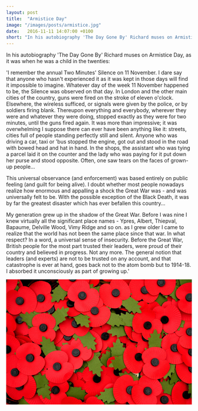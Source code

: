 ```yaml
---
layout: post
title:  "Armistice Day"
image: "/images/posts/armistice.jpg"
date:   2016-11-11 14:07:00 +0100
short: "In his autobiography 'The Day Gone By' Richard muses on Armistice Day"
---
```


In his autobiography 'The Day Gone By' Richard muses on Armistice Day, as it was when he was a child in the twenties:

'I remember the annual Two Minutes' Silence on 11 November. I dare say that anyone who hasn't experienced it as it was kept in those days will find it impossible to imagine. Whatever day of the week 11 November happened to be, the Silence was observed on that day. In London and the other main cities of the country, guns were fired on the stroke of eleven o'clock. Elsewhere, the wireless sufficed, or signals were given by the police, or by soldiers firing blank. Thereupon everything and everybody, wherever they were and whatever they were doing, stopped exactly as they were for two minutes, until the guns fired again. It was more than impressive; it was overwhelming I suppose there can ever have been anything like it: streets, cities full of people standing perfectly still and silent. Anyone who was driving a car, taxi or 'bus stopped the engine, got out and stood in the road with bowed head and hat in hand. In the shops, the assistant who was tying a parcel laid it on the counter and the lady who was paying for it put down her purse and stood opposite. Often, one saw tears on the faces of grown-up people...

This universal observance (and enforcement) was based entirely on public feeling (and guilt for being alive). I doubt whether most people nowadays realize how enormous and appalling a shock the Great War was - and was universally felt to be. With the possible exception of the Black Death, it was by far the greatest disaster which has ever befallen this country...

My generation grew up in the shadow of the Great War. Before I was nine I knew virtually all the significant place names - Ypres, Albert, Thiepval, Bapaume, Delville Wood, Vimy Ridge and so on. as I grew older I came to realize that the world has not been the same place since that war. In what respect? In a word, a universal sense of insecurity. Before the Great War, British people for the most part trusted their leaders, were proud of their country and believed in progress. Not any more. The general notion that leaders (and experts) are not to be trusted on any account, and that catastrophe is ever at hand, goes back not to the atom bomb but to 1914-18. I absorbed it unconsciously as part of growing up.'

![Richard and Elizabeth watching Strictly](/images/posts/armistice.jpg)